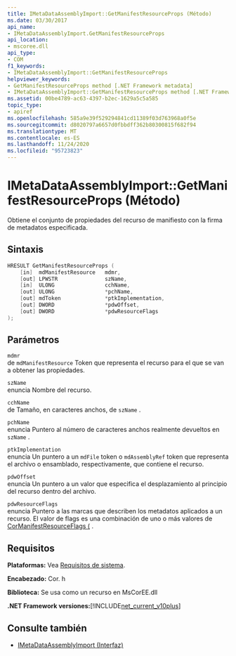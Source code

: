 ```yaml
---
title: IMetaDataAssemblyImport::GetManifestResourceProps (Método)
ms.date: 03/30/2017
api_name:
- IMetaDataAssemblyImport.GetManifestResourceProps
api_location:
- mscoree.dll
api_type:
- COM
f1_keywords:
- IMetaDataAssemblyImport::GetManifestResourceProps
helpviewer_keywords:
- GetManifestResourceProps method [.NET Framework metadata]
- IMetaDataAssemblyImport::GetManifestResourceProps method [.NET Framework metadata]
ms.assetid: 00be4789-ac63-4397-b2ec-1629a5c5a585
topic_type:
- apiref
ms.openlocfilehash: 585a9e39f529294841cd11389f03d763968a0f5e
ms.sourcegitcommit: d8020797a6657d0fbbdff362b80300815f682f94
ms.translationtype: MT
ms.contentlocale: es-ES
ms.lasthandoff: 11/24/2020
ms.locfileid: "95723823"
---
```

# <a name="imetadataassemblyimportgetmanifestresourceprops-method"></a>IMetaDataAssemblyImport::GetManifestResourceProps (Método)

Obtiene el conjunto de propiedades del recurso de manifiesto con la firma de metadatos especificada.  
  
## <a name="syntax"></a>Sintaxis  
  
```cpp  
HRESULT GetManifestResourceProps (  
    [in]  mdManifestResource   mdmr,
    [out] LPWSTR               szName,
    [in]  ULONG                cchName,
    [out] ULONG                *pchName,
    [out] mdToken              *ptkImplementation,
    [out] DWORD                *pdwOffset,
    [out] DWORD                *pdwResourceFlags  
);  
```  
  
## <a name="parameters"></a>Parámetros  

 `mdmr`  
 de `mdManifestResource` Token que representa el recurso para el que se van a obtener las propiedades.  
  
 `szName`  
 enuncia Nombre del recurso.  
  
 `cchName`  
 de Tamaño, en caracteres anchos, de `szName` .  
  
 `pchName`  
 enuncia Puntero al número de caracteres anchos realmente devueltos en `szName` .  
  
 `ptkImplementation`  
 enuncia Un puntero a un `mdFile` token o `mdAssemblyRef` token que representa el archivo o ensamblado, respectivamente, que contiene el recurso.  
  
 `pdwOffset`  
 enuncia Un puntero a un valor que especifica el desplazamiento al principio del recurso dentro del archivo.  
  
 `pdwResourceFlags`  
 enuncia Puntero a las marcas que describen los metadatos aplicados a un recurso. El valor de flags es una combinación de uno o más valores de [CorManifestResourceFlags (](cormanifestresourceflags-enumeration.md) .  
  
## <a name="requirements"></a>Requisitos  

 **Plataformas:** Vea [Requisitos de sistema](../../get-started/system-requirements.md).  
  
 **Encabezado:** Cor. h  
  
 **Biblioteca:** Se usa como un recurso en MsCorEE.dll  
  
 **.NET Framework versiones:**[!INCLUDE[net_current_v10plus](../../../../includes/net-current-v10plus-md.md)]  
  
## <a name="see-also"></a>Consulte también

- [IMetaDataAssemblyImport (Interfaz)](imetadataassemblyimport-interface.md)
